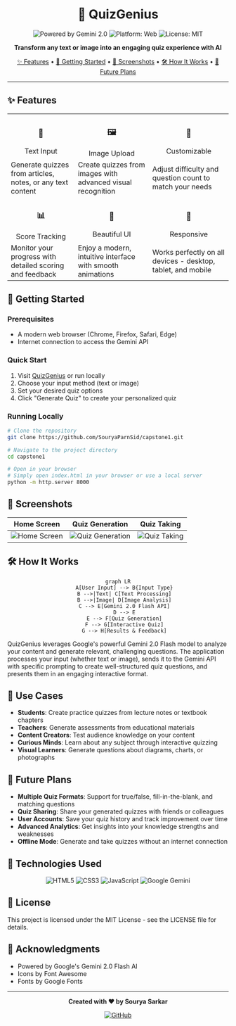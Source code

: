 <div align="center">

# 🧠 QuizGenius

<img src="https://img.shields.io/badge/Powered%20by-Gemini%202.0-6c63ff?style=for-the-badge&logo=google&logoColor=white" alt="Powered by Gemini 2.0">
<img src="https://img.shields.io/badge/Platform-Web-ff6584?style=for-the-badge&logo=html5&logoColor=white" alt="Platform: Web">
<img src="https://img.shields.io/badge/License-MIT-green?style=for-the-badge" alt="License: MIT">

**Transform any text or image into an engaging quiz experience with AI**

[✨ Features](#-features) • [🚀 Getting Started](#-getting-started) • [📱 Screenshots](#-screenshots) • [🛠️ How It Works](#%EF%B8%8F-how-it-works) • [🔮 Future Plans](#-future-plans)

</div>

---

## ✨ Features

<div align="center">
<table>
  <tr>
    <td align="center"><h3>📝</h3>Text Input</td>
    <td align="center"><h3>🖼️</h3>Image Upload</td>
    <td align="center"><h3>🎯</h3>Customizable</td>
  </tr>
  <tr>
    <td>Generate quizzes from articles, notes, or any text content</td>
    <td>Create quizzes from images with advanced visual recognition</td>
    <td>Adjust difficulty and question count to match your needs</td>
  </tr>
  <tr>
    <td align="center"><h3>📊</h3>Score Tracking</td>
    <td align="center"><h3>🎨</h3>Beautiful UI</td>
    <td align="center"><h3>📱</h3>Responsive</td>
  </tr>
  <tr>
    <td>Monitor your progress with detailed scoring and feedback</td>
    <td>Enjoy a modern, intuitive interface with smooth animations</td>
    <td>Works perfectly on all devices - desktop, tablet, and mobile</td>
  </tr>
</table>
</div>

## 🚀 Getting Started

### Prerequisites

- A modern web browser (Chrome, Firefox, Safari, Edge)
- Internet connection to access the Gemini API

### Quick Start

1. Visit [QuizGenius](https://capstone1-delta.vercel.app/) or run locally
2. Choose your input method (text or image)
3. Set your desired quiz options
4. Click "Generate Quiz" to create your personalized quiz

### Running Locally

```bash
# Clone the repository
git clone https://github.com/SouryaParnSid/capstone1.git

# Navigate to the project directory
cd capstone1

# Open in your browser
# Simply open index.html in your browser or use a local server
python -m http.server 8000
```

## 📱 Screenshots

<div align="center">

| Home Screen | Quiz Generation | Quiz Taking |
|:---:|:---:|:---:|
| ![Home Screen](https://via.placeholder.com/300x200/6c63ff/FFFFFF?text=Home+Screen) | ![Quiz Generation](https://via.placeholder.com/300x200/ff6584/FFFFFF?text=Quiz+Generation) | ![Quiz Taking](https://via.placeholder.com/300x200/4caf50/FFFFFF?text=Quiz+Taking) |

</div>

## 🛠️ How It Works

<div align="center">

```mermaid
graph LR
    A[User Input] --> B{Input Type}
    B -->|Text| C[Text Processing]
    B -->|Image| D[Image Analysis]
    C --> E[Gemini 2.0 Flash API]
    D --> E
    E --> F[Quiz Generation]
    F --> G[Interactive Quiz]
    G --> H[Results & Feedback]
```

</div>

QuizGenius leverages Google's powerful Gemini 2.0 Flash model to analyze your content and generate relevant, challenging questions. The application processes your input (whether text or image), sends it to the Gemini API with specific prompting to create well-structured quiz questions, and presents them in an engaging interactive format.

## 🧩 Use Cases

- **Students**: Create practice quizzes from lecture notes or textbook chapters
- **Teachers**: Generate assessments from educational materials
- **Content Creators**: Test audience knowledge on your content
- **Curious Minds**: Learn about any subject through interactive quizzing
- **Visual Learners**: Generate questions about diagrams, charts, or photographs

## 🔮 Future Plans

- **Multiple Quiz Formats**: Support for true/false, fill-in-the-blank, and matching questions
- **Quiz Sharing**: Share your generated quizzes with friends or colleagues
- **User Accounts**: Save your quiz history and track improvement over time
- **Advanced Analytics**: Get insights into your knowledge strengths and weaknesses
- **Offline Mode**: Generate and take quizzes without an internet connection

## 🔧 Technologies Used

<div align="center">

![HTML5](https://img.shields.io/badge/HTML5-E34F26?style=for-the-badge&logo=html5&logoColor=white)
![CSS3](https://img.shields.io/badge/CSS3-1572B6?style=for-the-badge&logo=css3&logoColor=white)
![JavaScript](https://img.shields.io/badge/JavaScript-F7DF1E?style=for-the-badge&logo=javascript&logoColor=black)
![Google Gemini](https://img.shields.io/badge/Google_Gemini-4285F4?style=for-the-badge&logo=google&logoColor=white)

</div>

## 📜 License

This project is licensed under the MIT License - see the LICENSE file for details.

## 🙏 Acknowledgments

- Powered by Google's Gemini 2.0 Flash AI
- Icons by Font Awesome
- Fonts by Google Fonts

---

<div align="center">

**Created with ❤️ by Sourya Sarkar**

<a href="https://github.com/SouryaParnSid"><img src="https://img.shields.io/badge/GitHub-100000?style=for-the-badge&logo=github&logoColor=white" alt="GitHub"></a>

</div>
